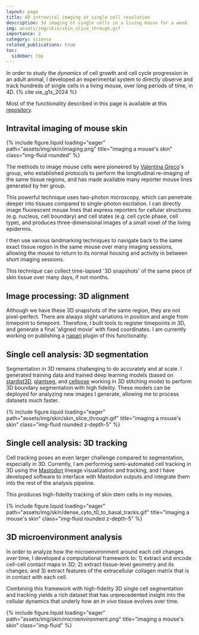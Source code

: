 ```yaml
---
layout: page
title: 4D intravital imaging at single cell resolution
description: 3d imaging of single cells in a living mouse for a week
img: assets/img/skin/skin_slice_through.gif
importance: 2
category: science
related_publications: true
toc:
  sidebar: top
---
```


In order to study the _dynamics_ of cell growth and cell cycle progression in an adult animal,
I developed an experimental system to directly observe and track hundreds of single cells in a living mouse,
over long periods of time, in 4D. {% cite xie_g1s_2024 %}

Most of the functionality described in this page is available at this [repository](https://github.com/xies/mouse_skin_size_control).


## Intravital imaging of mouse skin

<div class="container">
  <div class="row justify-content-md-center">
    <div class="col-md-3">
      {% include figure.liquid loading="eager" path="assets/img/skin/imaging.png" title="imaging a mouse's skin" class="img-fluid rounded" %}
    </div>
  </div>
</div>

The methods to image mouse cells were pioneered by [Valentina Greco](https://www.grecolab.org/lab-members)'s group,
who established protocols to perform the longitudinal re-imaging of the same tissue regions,
and has made available many reporter mouse lines generated by her group.

This powerful technique uses two-photon microscopy, which can penetrate deeper
into tissues compared to single-photon excitation. I can directly image fluorescent mouse lines that express
reporters for cellular structures (e.g. nucleus, cell boundary) and cell states (e.g.
  cell cycle phase, cell type), and produces three-dimensional images of
  a small voxel of the living epidermis.

I then use various landmarking techniques to navigate back to the same exact tissue region in the same mouse
over many imaging sessions, allowing the mouse to return to its normal housing
and activity in between short imaging sessions.

This technique can collect time-lapsed '3D snapshots' of the same piece of skin tissue
over many days, if not months.

## Image processing: 3D alignment

Although we have these 3D snapshots of the same region, they are not pixel-perfect. There are always
slight variations in position and angle from timepoint to timepoint. Therefore, I built tools
to register timepoints in 3D, and generate a final 'aligned movie' with fixed coordinates. I
am currently working on publishing a [napari](https://napari.org/stable/) plugin of this functionality.

## Single cell analysis: 3D segmentation

Segmentation in 3D remains challenging to do accurately and at scale. I generated
training data and trained deep learning models (based on [stardist3D](https://github.com/stardist/stardist),
[plantseg](https://github.com/kreshuklab/plant-seg), and [cellpose](https://github.com/MouseLand/cellpose) working in 3D stitching mode)
to perform 3D boundary segmentation with high fidelity. These models can be deployed
for analyzing new images I generate, allowing me to process datasets much faster.

<div class="row justify-content-md-center">
  <div class="col-md-5">
    {% include figure.liquid loading="eager" path="assets/img/skin/skin_slice_through.gif" title="imaging a mouse's skin" class="img-fluid rounded z-depth-5" %}
  </div>
</div>

## Single cell analysis: 3D tracking
Cell tracking poses an even larger challenge compared to segmentation, especially in
3D. Currently, I am performing semi-automated cell tracking in 3D using the
[Mastodon](https://github.com/mastodon-sc) lineage visualization and tracking, and I have
developed software to interface with Mastodon outputs and integrate them into the
rest of the analysis pipeline.

This produces high-fidelity tracking of skin stem cells in my movies.

<div class="container">
  <div class="row justify-content-md-center">
    <div class="col-md-5">
      {% include figure.liquid loading="eager" path="assets/img/skin/dense_cyto_t0_to_basal_tracks.gif" title="imaging a mouse's skin" class="img-fluid rounded z-depth-5" %}
    </div>
  </div>
</div>

## 3D microenvironment analysis
In order to analyze how the microenvironment around each cell changes over time,
I developed a computational framework to: 1) extract and encode cell-cell contact maps in 3D;
2) extract tissue-level geometry and its changes; and 3) extract features of the
extracellular collagen matrix that is in contact with each cell.

Combining this framework with high-fidelity 3D single cell segmentation and tracking yields
a rich dataset that has unprecedented insight into the cellular dynamics that underly
how an _in vivo_ tissue evolves over time.

<div class="container">
  <div class="row justify-content-md-center">
    <div class="col-md-5">
      {% include figure.liquid loading="eager" path="assets/img/skin/microenvironment.png" title="imaging a mouse's skin" class="img-fluid" %}
    </div>
  </div>
</div>
